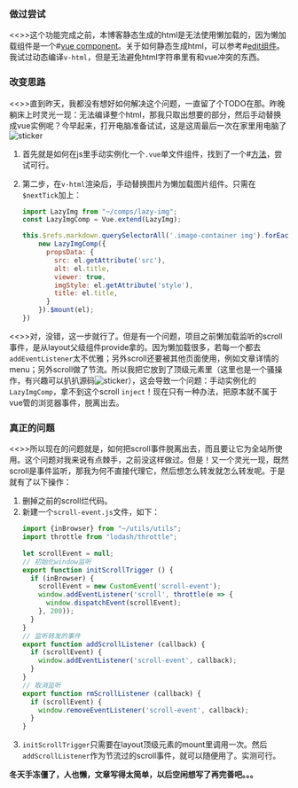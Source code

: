 ### 做过尝试

<<>>这个功能完成之前，本博客静态生成的html是无法使用懒加载的，因为懒加载组件是一个#[vue component](https://github.com/yunyuyuan/nuxt2-blog/blob/master/comps/lazy-img.vue)。关于如何静态生成html，可以参考#[edit组件](https://github.com/yunyuyuan/nuxt2-blog/blob/master/pages/articles/edit/_id.vue#L129)。我试过动态编译`v-html`，但是无法避免html字符串里有和vue冲突的东西。

### 改变思路

<<>>直到昨天，我都没有想好如何解决这个问题，一直留了个TODO在那。昨晚躺床上时灵光一现：无法编译整个html，那我只取出想要的部分，然后手动替换成vue实例呢？今早起来，打开电脑准备试试，这是这周最后一次在家里用电脑了![sticker](aru/56)

1. 首先就是如何在js里手动实例化一个`.vue`单文件组件，找到了一个#[方法](https://vuejs.org/v2/api/#Vue-extend)，尝试可行。
2. 第二步，在`v-html`渲染后，手动替换图片为懒加载图片组件。只需在`$nextTick`加上：

    ```js
    import LazyImg from "~/comps/lazy-img";
    const LazyImgComp = Vue.extend(LazyImg);

    this.$refs.markdown.querySelectorAll('.image-container img').forEach(el => {
        new LazyImgComp({
          propsData: {
            src: el.getAttribute('src'),
            alt: el.title,
            viewer: true,
            imgStyle: el.getAttribute('style'),
            title: el.title,
          }
        }).$mount(el);
    })
    ```

<<>>对，没错，这一步就行了。但是有一个问题，项目之前懒加载监听的scroll事件，是从layout父级组件provide拿的。因为懒加载很多，若每一个都去`addEventListener`太不优雅；另外scroll还要被其他页面使用，例如文章详情的menu；另外scroll做了节流。所以我把它放到了顶级元素里（这里也是一个骚操作，有兴趣可以扒扒源码![sticker](yellow-face/50)），这会导致一个问题：手动实例化的`LazyImgComp`，拿不到这个scroll `inject`！现在只有一种办法，把原本就不属于vue管的浏览器事件，脱离出去。

### 真正的问题

<<>>所以现在的问题就是，如何把scroll事件脱离出去，而且要让它为全站所使用。这个问题对我来说有点棘手，之前没这样做过。但是！又一个灵光一现，既然scroll是事件监听，那我为何不直接代理它，然后想怎么转发就怎么转发呢。于是就有了以下操作：

1. 删掉之前的scroll烂代码。
2. 新建一个`scroll-event.js`文件，如下：
    ```js
    import {inBrowser} from "~/utils/utils";
    import throttle from "lodash/throttle";
  
    let scrollEvent = null;
    // 初始化window监听
    export function initScrollTrigger () {
      if (inBrowser) {
        scrollEvent = new CustomEvent('scroll-event');
        window.addEventListener('scroll', throttle(e => {
          window.dispatchEvent(scrollEvent);
        }, 200));
      }
    }
    // 监听转发的事件
    export function addScrollListener (callback) {
      if (scrollEvent) {
        window.addEventListener('scroll-event', callback);
      }
    }
    // 取消监听
    export function rmScrollListener (callback) {
      if (scrollEvent) {
        window.removeEventListener('scroll-event', callback);
      }
    }
    ```
3. `initScrollTrigger`只需要在layout顶级元素的mount里调用一次。然后`addScrollListener`作为节流过的scroll事件，就可以随便用了。实测可行。

**冬天手冻僵了，人也懒，文章写得太简单，以后空闲想写了再完善吧。。。**